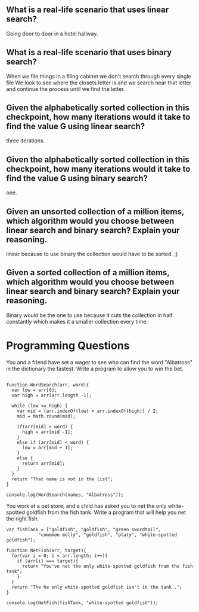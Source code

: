 ## What is a real-life scenario that uses linear search?

Going door to door in a hotel hallway.

## What is a real-life scenario that uses binary search?

When we file things in a filing cabinet we don't search through every single file
We look to see where the closets letter is and we search near that letter and
continue the process until we find the letter.

## Given the alphabetically sorted collection in this checkpoint, how many iterations would it take to find the value G using linear search?

three iterations.

## Given the alphabetically sorted collection in this checkpoint, how many iterations would it take to find the value G using binary search?

one.

## Given an unsorted collection of a million items, which algorithm would you choose between linear search and binary search? Explain your reasoning.

linear because to use binary the collection would have to be sorted. ;)


## Given a sorted collection of a million items, which algorithm would you choose between linear search and binary search? Explain your reasoning.

Binary would be the one to use because it cuts the collection in half constantly
which makes it a smaller collection every time.


# Programming Questions

You and a friend have set a wager to see who can find the word "Albatross" in the dictionary the fastest. Write a program to allow you to win the bet.

```var names = ["Albatross", "Baboon", "Cat", "Dog", "Falcon", "Killer Whale"];

function WordSearch(arr, word){
  var low = arr[0];
  var high = arr[arr.length -1];

  while (low <= high) {
    var mid = (arr.indexOf(low) + arr.indexOf(high)) / 2;
    mid = Math.round(mid);

    if(arr[mid] > word) {
      high = arr[mid -1];
    }
    else if (arr[mid] < word) {
      low = arr[mid + 1];
    }
    else {
      return arr[mid];
    }
  }
  return "That name is not in the list";
}

console.log(WordSearch(names, "Albatross"));
```

You work at a pet store, and a child has asked you to net the only white-spotted goldfish from the fish tank. Write a program that will help you net the right fish.

```
var fishTank = ["goldfish", "goldfish", "green swordtail",
			"commmon molly", "goldfish", "platy", "white-spotted goldfish"];

function NetFish(arr, target){
  for(var i = 0; i < arr.length; i++){
    if (arr[i] === target){
      return "You've net the only white-spotted goldfish from the fish tank";
    }
  }
  return "The he only white-spotted goldfish isn't in the tank .";
}

console.log(NetFish(fishTank, "white-spotted goldfish"));
```
